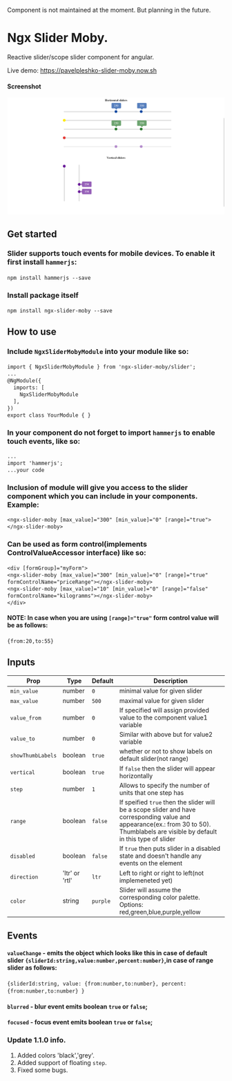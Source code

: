 Component is not maintained at the moment. But planning in the future.

# Ngx Slider Moby.
Reactive slider/scope slider component for angular.

Live demo: https://pavelpleshko-slider-moby.now.sh

#### Screenshot
![main_screen](screen.png)

## Get started

### Slider supports touch events for mobile devices. To enable it first install `hammerjs`:
`npm install hammerjs --save`

### Install package itself
`npm install ngx-slider-moby --save`

## How to use

### Include `NgxSliderMobyModule` into your module like so:
```
import { NgxSliderMobyModule } from 'ngx-slider-moby/slider';
...
@NgModule({
  imports: [
    NgxSliderMobyModule
  ],
})
export class YourModule { }
```

### In your component do not forget to import `hammerjs` to enable touch events, like so:
```
...
import 'hammerjs';
...your code 
```

### Inclusion of module will give you access to the slider component which you can include in your components. Example:
```
<ngx-slider-moby [max_value]="300" [min_value]="0" [range]="true"></ngx-slider-moby>
```

### Can be used as form control(implements ControlValueAccessor interface) like so:
```
<div [formGroup]="myForm">
<ngx-slider-moby [max_value]="300" [min_value]="0" [range]="true" formControlName="priceRange"></ngx-slider-moby>
<ngx-slider-moby [max_value]="10" [min_value]="0" [range]="false" formControlName="kilogramms"></ngx-slider-moby>
</div>
``` 

#### NOTE: In case when you are using `[range]="true"` form control value will be as follows:
`{from:20,to:55}`

## Inputs


| Prop | Type | Default | Description |
| --- | --- | --- | --- |
| `min_value` | number | `0` | minimal value for given slider |
| `max_value` | number | `500` | maximal value for given slider |
| `value_from` | number | `0` | If specified will assign provided value to the component value1 variable|
| `value_to` | number | `0` | Similar with above but for value2 variable |
| `showThumbLabels` | boolean | `true` | whether or not to show labels on default slider(not range) |
| `vertical` | boolean | `true` | If `false` then the slider will appear horizontally |
| `step` | number | `1` | Allows to specify the number of units that one step has |
| `range` | boolean | `false` | If speified `true` then the slider will be a scope slider and have corresponding value and appearance(ex.: from 30 to 50). Thumblabels are visible by default in this type of slider |
| `disabled` | boolean | `false` |  If `true` then puts slider in a disabled state and doesn't handle any events on the element |
| `direction` | 'ltr' or 'rtl' | `ltr` | Left to right or right to left(not implemeneted yet) |
|`color` | string | `purple` | Slider will assume the corresponding color palette. Options: red,green,blue,purple,yellow | 
## Events 
#### `valueChange` - emits the object which looks like this in case of default slider `{sliderId:string,value:number,percent:number}`,in case of range slider as follows:
`{sliderId:string,
	value:
	{from:number,to:number},
	percent:
	{from:number,to:number}
}`

#### `blurred` - blur event emits boolean `true` or `false`;

#### `focused` - focus event emits boolean `true` or `false`;

### Update 1.1.0 info.
1. Added colors 'black','grey'.
2. Added support of floating `step`.
3. Fixed some bugs.

